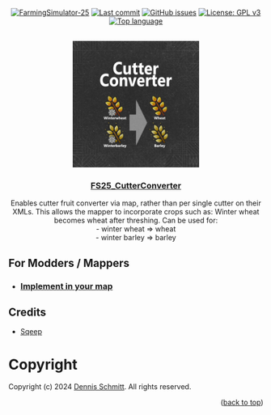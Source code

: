 <a name="readme-top"></a>

<div align="center">

[![FarmingSimulator-25](https://img.shields.io/badge/FarmingSimulator-25-73A302?style=flat-square)](https://www.farming-simulator.com/mods.php?title=fs2025)
[![Last commit](https://img.shields.io/github/last-commit/Peppie84/FS25_CutterConverter?style=flat-square&color=important)](https://github.com/Peppie84/FS25_CutterConverter/commits/development)
[![GitHub issues](https://img.shields.io/github/issues/Peppie84/FS25_CutterConverter?style=flat-square)](https://github.com/Peppie84/FS25_CutterConverter/issues)
[![License: GPL v3](https://img.shields.io/badge/License-GPLv3-blue?style=flat-square)](https://www.gnu.org/licenses/gpl-3.0)
[![Top language](https://img.shields.io/github/languages/top/Peppie84/FS25_CutterConverter?style=flat-square&color=blueviolet)](https://github.com/search?q=repo%3APeppie84%2FFS25_CutterConverter++language%3ALua&type=code)

<br />

<img src="documents/icon_CutterConverter.png" style="width: 250px;">

<h3 align="center"><u>FS25_CutterConverter</u></h3>

<p align="center">
    Enables cutter fruit converter via map, rather than per single cutter on their XMLs. This allows the mapper to incorporate crops such as: Winter wheat becomes wheat after threshing. Can be used for:<br />
    - winter wheat => wheat<br />
    - winter barley => barley<br />
</p>

</div>

## For Modders / Mappers
- ### [Implement in your map](./documents/MAPPING.md)

## Credits
* [Sqeep](https://github.com/Sqeep91)

# Copyright
Copyright (c) 2024 [Dennis Schmitt](https://github.com/peppie84).
All rights reserved.

<p align="right">(<a href="#readme-top">back to top</a>)</p>